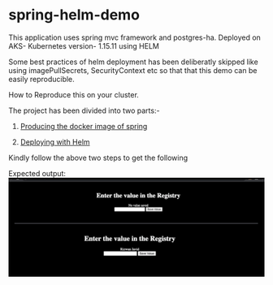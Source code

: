 # spring-helm-demo
This application uses spring mvc framework and postgres-ha. Deployed on AKS-
Kubernetes version- 1.15.11 using HELM

Some best practices of helm deployment has been deliberatly skipped like using 
imagePullSecrets, SecurityContext etc so that that this demo can be easily
reproducible.

How to Reproduce this on your cluster.

The project has been divided into two parts:-

1. [Producing the docker image of spring](https://github.com/DevopsRizwan/spring-helm-demo/blob/master/spring-app/README.md)

2.  [Deploying with Helm](https://github.com/DevopsRizwan/spring-helm-demo/blob/master/spring-app/README.md)

Kindly follow the above two steps  to get the following

Expected output:
<img src="images/landing.png"
     alt="landing"
     style="float: left; margin-right: 10px;" />

<img src="images/db-value.png"
     alt="landing"
     style="float: left; margin-right: 10px;" />



